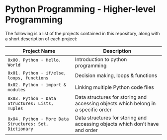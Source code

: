 # Python Programming - Higher-level Programming
The following is a list of the projects contained in this repository, along with a short description of each project:

| Project Name | Description |
| ------------ | ----------- |
| `0x00. Python - Hello, World` | Introduction to python programming |
| `0x01. Python - if/else, loops, functions` | Decision making, loops & functions |
| `0x02. Python - import & modules` | Linking multiple Python code files |
| `0x03. Python - Data Structures: Lists, Tuples` | Data structures for storing and accessing objects which belong in a specific order |
| `0x04. Python - More Data Structures: Set, Dictionary` | Data structures for storing and accessing objects which don't have and order |
